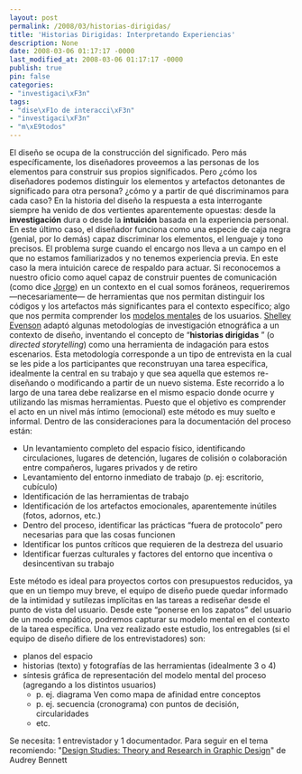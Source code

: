 ```yaml
---
layout: post
permalink: /2008/03/historias-dirigidas/
title: 'Historias Dirigidas: Interpretando Experiencias'
description: None
date: 2008-03-06 01:17:17 -0000
last_modified_at: 2008-03-06 01:17:17 -0000
publish: true
pin: false
categories:
- "investigaci\xF3n"
tags:
- "dise\xF1o de interacci\xF3n"
- "investigaci\xF3n"
- "m\xE9todos"
---
```

El diseño se ocupa de la construcción del significado. Pero más específicamente, los diseñadores proveemos a las personas de los elementos para construir sus propios significados. Pero ¿cómo los diseñadores podemos distinguir los elementos y artefactos detonantes de significado para otra persona? ¿cómo y a partir de qué discriminamos para cada caso? En la historia del diseño la respuesta a esta interrogante siempre ha venido de dos vertientes aparentemente opuestas: desde la **investigación** dura o desde la **intuición** basada en la experiencia personal. En este último caso, el diseñador funciona como una especie de caja negra (genial, por lo demás) capaz discriminar los elementos, el lenguaje y tono precisos. El problema surge cuando el encargo nos lleva a un campo en el que no estamos familiarizados y no tenemos experiencia previa. En este caso la mera intuición carece de respaldo para actuar. Si reconocemos a nuestro oficio como aquel capaz de construir puentes de comunicación (como dice [Jorge](http://www.jbarahona.com/2007/04/17/celestial-mechanics/ "cuando habla de Tufte")) en un contexto en el cual somos foráneos, requeriremos —necesariamente— de herramientas que nos permitan distinguir los códigos y los artefactos más significantes para el contexto específico; algo que nos permita comprender los [modelos mentales](http://www.darcy.cl/usabilidad/%c2%bfque-son-los-modelos-mentales/ "lo que dice Darcy al respecto") de los usuarios. [Shelley Evenson](http://www.design.cmu.edu/show_person.php?t=f&id=ShelleyEvenson "Shelley Evenson, School of Design, CMU") adaptó algunas metodologías de investigación etnográfica a un contexto de diseño, inventando el concepto de “**historias dirigidas** ” (o _directed storytelling_) como una herramienta de indagación para estos escenarios. Esta metodología corresponde a un tipo de entrevista en la cual se les pide a los participantes que reconstruyan una tarea específica, idealmente la central en su trabajo y que sea aquella que estemos re-diseñando o modificando a partir de un nuevo sistema. Este recorrido a lo largo de una tarea debe realizarse en el mismo espacio donde ocurre y utilizando las mismas herramientas. Puesto que el objetivo es comprender el acto en un nivel más íntimo (emocional) este método es muy suelto e informal. Dentro de las consideraciones para la documentación del proceso están:

* Un levantamiento completo del espacio físico, identificando circulaciones, lugares de detención, lugares de colisión o colaboración entre compañeros, lugares privados y de retiro
* Levantamiento del entorno inmediato de trabajo (p. ej: escritorio, cubículo)
* Identificación de las herramientas de trabajo
* Identificación de los artefactos emocionales, aparentemente inútiles (fotos, adornos, etc.)
* Dentro del proceso, identificar las prácticas “fuera de protocolo” pero necesarias para que las cosas funcionen
* Identificar los puntos críticos que requieren de la destreza del usuario
* Identificar fuerzas culturales y factores del entorno que incentiva o desincentivan su trabajo

Este método es ideal para proyectos cortos con presupuestos reducidos, ya que en un tiempo muy breve, el equipo de diseño puede quedar informado de la intimidad y sutilezas implícitas en las tareas a rediseñar desde el punto de vista del usuario. Desde este “ponerse en los zapatos” del usuario de un modo empático, podremos capturar su modelo mental en el contexto de la tarea específica. Una vez realizado este estudio, los entregables (si el equipo de diseño difiere de los entrevistadores) son:
* planos del espacio
* historias (texto) y fotografías de las herramientas (idealmente 3 o 4)
* síntesis gráfica de representación del modelo mental del proceso (agregando a los distintos usuarios)
  * p. ej. diagrama Ven como mapa de afinidad entre conceptos
  * p. ej. secuencia (cronograma) con puntos de decisión, circularidades
  * etc.

Se necesita: 1 entrevistador y 1 documentador. Para seguir en el tema recomiendo: "[Design Studies: Theory and Research in Graphic Design](http://books.google.cl/books?id=Zu00m04mba4C "Ficha del libro en Google Books")" de Audrey Bennett
